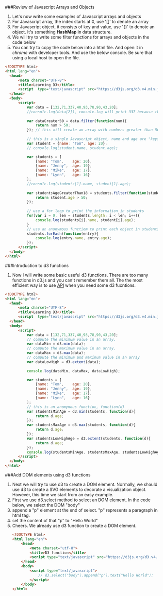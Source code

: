 ###Review of Javascript Arrays and Objects
1. Let's now write some examples of Javascript arrays and objects
  1. For Javascript array, the index starts at 0, use '[]' to denote an array
  2. For Javascript object, it consists of key and value, use '{}' to denote an object. It's something __HashMap__ in data structure.
  3. We will try to write some filter functions for arrays and objects in the code below
  4. You can try to copy the code below into a html file. And open it in _chrome_ with developer tools. And use the below console. Be sure that using a local host to open the file. 
  ```html
<!DOCTYPE html>
<html lang="en">
	<head>
		<meta charset="UTF-8">
		<title>Learning D3</title>
		<script  type="text/javascript" src="https://d3js.org/d3.v4.min.js"></script>
	</head>
	<body>
		<script>
			var data = [132,71,337,40,93,78,90,43,20];
			//console.log(data[2]), console.log will print 337 because the index of Javascript start at 0
			
			var dataGreater50 = data.filter(function(num){
				return num > 50;
			}); // this will create an array with numbers greater than 50
			
			// this is a single Javascript object, name and age are "keys", and Tom and 20 are "values"
			var student = {name: "Tom", age: 20}; 
			// console.log(student.name, student.age);

			var students = [
				{name: "Tom", 	 age: 20},
				{name: "Jenny",  age: 19},
				{name: "Mike", 	 age: 17},
				{name: "Lynn",	 age: 16}
			];
			//console.log(students[1].name, student[1].age);
			
			var studentsAgeGreaterThan18 = students.filter(function(student){
				return student.age > 50;
			});
			
			// use a for loop to print the information in students
			for(var i = 0, len = students.length; i < len; i++){
				console.log(students[i].name, student[i].age);
			}
			// use an anonymous functiom to print each object in students
			students.forEach(function(entry){ 
				console.log(entry.name, entry.age);
			});
		</script>	
	</body>
</html>
  ```
###Introduction to d3 functions
1. Now I will write some basic useful d3 functions. There are too many functions in d3.js and you can't remember them all. The the most efficient way is to use [API](https://github.com/d3/d3/blob/master/API.md) when you need some d3 fucntions. 
  ```html
<!DOCTYPE html>
<html lang="en">
	<head>
		<meta charset="UTF-8">
		<title>Learning D3</title>
		<script  type="text/javascript" src="https://d3js.org/d3.v4.min.js"></script>
	</head>
	<body>
		<script>
			var data = [132,71,337,40,93,78,90,43,20];
			// compute the minimum value in an array.
			var dataMin = d3.min(data);
			// compute the maximum value in an array.
			var dataMax = d3.max(data);
			// compute the minimum and maximum value in an array
			var dataLowHigh = d3.extent(data); 
			
			console.log(dataMin, dataMax, dataLowHigh);

			var students = [
				{name: "Tom", 	 age: 20},
				{name: "Jenny",  age: 19},
				{name: "Mike", 	 age: 17},
				{name: "Lynn",	 age: 16}
			];
			// this is an anomynous function, function(d)
			var studentsMinAge = d3.min(students, function(d){
				return d.age;
			});
			var studentsMaxAge = d3.max(students, function(d){
				return d.age;
			});
			var studentsLowHighAge = d3.extent(students, function(d){
				return d.age;
			});
			console.log(studentsMinAge, studentsMaxAge, studentsLowHighAge);
		</script>	
	</body>
</html>
  ```
###Add DOM elements using d3 functions
1. Next we will try to use d3 to create a DOM element. Normally, we should use d3 to create a SVG elements to decorate a visualization object. However, this time we start from an easy example.
2. First we use d3.select method to select an DOM element. In the code below, we select the DOM "body"
3. append a "p" element at the end of select. "p" represents a paragraph in html tag.
4. set the content of that "p" to "Hello World"
5. Cheers. We already use d3 function to create a DOM element.
	```html
	<!DOCTYPE html>
	<html lang="en">
	    <head>
	        <meta charset="utf-8">
	        <title>D3 function</title>
	        <script type="text/javascript" src="https://d3js.org/d3.v4.min.js"></script>
	    </head>
	    <body>
	        <script type="text/javascript">
				// d3.select("body").append("p").text("Hello World");
	        </script>
	    </body>
	</html>
	```
